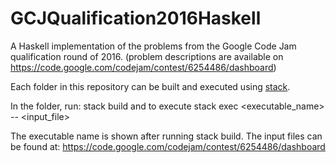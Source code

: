 # GCJQualification2016Haskell
A Haskell implementation of the problems from the Google Code Jam qualification round of 2016.
(problem descriptions are available on https://code.google.com/codejam/contest/6254486/dashboard)

Each folder in this repository can be built and executed using [stack](https://docs.haskellstack.org/en/stable/README/).

In the folder, run:
    stack build
and to execute
    stack exec <executable_name> -- <input_file>

The executable name is shown after running stack build. 
The input files can be found at: https://code.google.com/codejam/contest/6254486/dashboard
